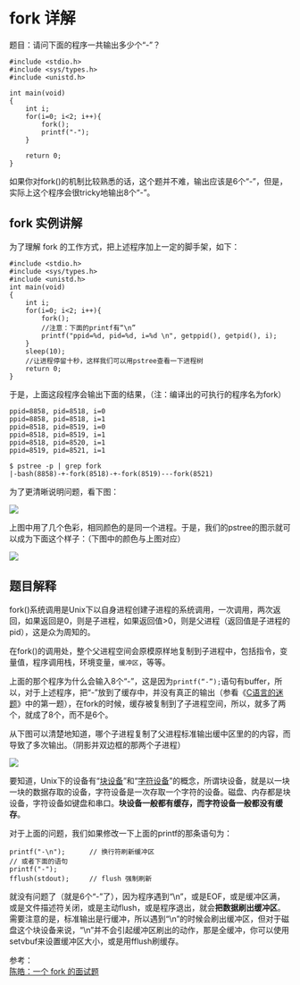 # fork 详解 

题目：请问下面的程序一共输出多少个“-”？

    #include <stdio.h>
    #include <sys/types.h>
    #include <unistd.h>
    
    int main(void)
    {
        int i;
        for(i=0; i<2; i++){
            fork();
            printf("-");
        }
    
        return 0;
    }

如果你对fork()的机制比较熟悉的话，这个题并不难，输出应该是6个“-”，但是，实际上这个程序会很tricky地输出8个“-”。

## fork 实例讲解

为了理解 fork 的工作方式，把上述程序加上一定的脚手架，如下：

    #include <stdio.h>
    #include <sys/types.h>
    #include <unistd.h>
    int main(void)
    {
        int i;
        for(i=0; i<2; i++){
            fork();
            //注意：下面的printf有“\n”
            printf("ppid=%d, pid=%d, i=%d \n", getppid(), getpid(), i);
        }
        sleep(10);
        //让进程停留十秒，这样我们可以用pstree查看一下进程树
        return 0;
    }

于是，上面这段程序会输出下面的结果，（注：编译出的可执行的程序名为fork）

    ppid=8858, pid=8518, i=0
    ppid=8858, pid=8518, i=1
    ppid=8518, pid=8519, i=0
    ppid=8518, pid=8519, i=1
    ppid=8518, pid=8520, i=1
    ppid=8519, pid=8521, i=1
     
    $ pstree -p | grep fork
    |-bash(8858)-+-fork(8518)-+-fork(8519)---fork(8521)

为了更清晰说明问题，看下图：

![][1]

上图中用了几个色彩，相同颜色的是同一个进程。于是，我们的pstree的图示就可以成为下面这个样子：（下图中的颜色与上图对应）

![][2]

## 题目解释

fork()系统调用是Unix下以自身进程创建子进程的系统调用，一次调用，两次返回，如果返回是0，则是子进程，如果返回值>0，则是父进程（返回值是子进程的pid），这是众为周知的。

在fork()的调用处，整个父进程空间会原模原样地复制到子进程中，包括指令，变量值，程序调用栈，环境变量，`缓冲区`，等等。

上面的那个程序为什么会输入8个“-”，这是因为`printf(“-”);`语句有buffer，所以，对于上述程序，把“-”放到了缓存中，并没有真正的输出（参看《[C语言的迷题](http://coolshell.cn/articles/945.html)》中的第一题），在fork的时候，缓存被复制到了子进程空间，所以，就多了两个，就成了8个，而不是6个。

从下图可以清楚地知道，哪个子进程复制了父进程标准输出缓中区里的的内容，而导致了多次输出。（阴影并双边框的那两个子进程）

![][3]

要知道，Unix下的设备有“[块设备](http://en.wikipedia.org/wiki/Device_file#Block_devices)”和“[字符设备](http://en.wikipedia.org/wiki/Device_file#Character_devices)”的概念，所谓块设备，就是以一块一块的数据存取的设备，字符设备是一次存取一个字符的设备。磁盘、内存都是块设备，字符设备如键盘和串口。**块设备一般都有缓存，而字符设备一般都没有缓存**。

对于上面的问题，我们如果修改一下上面的printf的那条语句为：

    printf("-\n");      // 换行符刷新缓冲区
    // 或者下面的语句
    printf("-");        
    fflush(stdout);     // flush 强制刷新

就没有问题了（就是6个“-”了），因为程序遇到“\n”，或是EOF，或是缓冲区满，或是文件描述符关闭，或是主动flush，或是程序退出，就会**把数据刷出缓冲区**。需要注意的是，标准输出是行缓冲，所以遇到“\n”的时候会刷出缓冲区，但对于磁盘这个块设备来说，“\n”并不会引起缓冲区刷出的动作，那是全缓冲，你可以使用setvbuf来设置缓冲区大小，或是用fflush刷缓存。
   
参考：  
[陈皓：一个 fork 的面试题](http://blog.jobbole.com/24686/)


[1]: http://7xrlu9.com1.z0.glb.clouddn.com/Linux_OS_Fork_1.jpg
[2]: http://7xrlu9.com1.z0.glb.clouddn.com/Linux_OS_Fork_2.jpg
[3]: http://7xrlu9.com1.z0.glb.clouddn.com/Linux_OS_Fork_3.jpg

